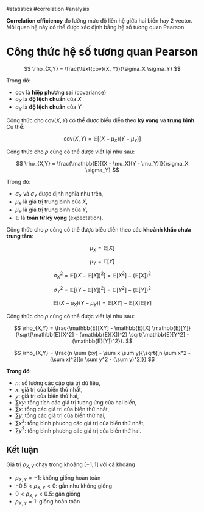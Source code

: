 
#statistics #correlation #analysis 

**Correlation efficiency** đo lường mức độ liên hệ giữa hai biến hay 2 vector. Mối quan hệ này có thể được xác định bằng hệ số tương quan Pearson.

# Công thức hệ số tương quan Pearson

$$
\rho_{X,Y} = \frac{\text{cov}(X, Y)}{\sigma_X \sigma_Y}
$$

Trong đó:
- $\text{cov}$ là **hiệp phương sai** (covariance)
- $\sigma_X$ là **độ lệch chuẩn** của $X$
- $\sigma_Y$ là **độ lệch chuẩn** của $Y$

Công thức cho $\text{cov}(X, Y)$ có thể được biểu diễn theo **kỳ vọng** và **trung bình**. Cụ thể:

$$
\text{cov}(X, Y) = \mathbb{E}[(X - \mu_X)(Y - \mu_Y)]
$$

Công thức cho $\rho$ cũng có thể được viết lại như sau:

$$
\rho_{X,Y} = \frac{\mathbb{E}[(X - \mu_X)(Y - \mu_Y)]}{\sigma_X \sigma_Y}
$$

Trong đó:
- $\sigma_X$ và $\sigma_Y$ được định nghĩa như trên,
- $\mu_X$ là giá trị trung bình của $X$,
- $\mu_Y$ là giá trị trung bình của $Y$,
- $\mathbb{E}$ là **toán tử kỳ vọng** (expectation).

Công thức cho $\rho$ cũng có thể được biểu diễn theo các **khoảnh khắc chưa trung tâm**:

$$
\mu_X = \mathbb{E}[X]
$$

$$
\mu_Y = \mathbb{E}[Y]
$$

$$
\sigma_X^2 = \mathbb{E}[(X - \mathbb{E}[X])^2] = \mathbb{E}[X^2] - (\mathbb{E}[X])^2
$$

$$
\sigma_Y^2 = \mathbb{E}[(Y - \mathbb{E}[Y])^2] = \mathbb{E}[Y^2] - (\mathbb{E}[Y])^2
$$

$$
\mathbb{E}[(X - \mu_X)(Y - \mu_Y)] = \mathbb{E}[XY] - \mathbb{E}[X]\mathbb{E}[Y]
$$

Công thức cho $\rho$ cũng có thể được viết lại như sau:

$$
\rho_{X,Y} = \frac{\mathbb{E}[XY] - \mathbb{E}[X] \mathbb{E}[Y]}{\sqrt{\mathbb{E}[X^2] - (\mathbb{E}[X])^2} \sqrt{\mathbb{E}[Y^2] - (\mathbb{E}[Y])^2}}.
$$


$$
\rho_{X,Y} = \frac{n \sum (xy) - \sum x \sum y}{\sqrt{[n \sum x^2 - (\sum x)^2][n \sum y^2 - (\sum y)^2]}}
$$

**Trong đó**:
- $n$: số lượng các cặp giá trị dữ liệu,
- $x$: giá trị của biến thứ nhất,
- $y$: giá trị của biến thứ hai,
- $\sum xy$: tổng tích các giá trị tương ứng của hai biến,
- $\sum x$: tổng các giá trị của biến thứ nhất,
- $\sum y$: tổng các giá trị của biến thứ hai,
- $\sum x^2$: tổng bình phương các giá trị của biến thứ nhất,
- $\sum y^2$: tổng bình phương các giá trị của biến thứ hai.

## Kết luận
Giá trị $\rho_{X,Y}$ chạy trong khoảng $[-1,1]$ với cá khoảng 
- $\rho_{X,Y} = -1$: không giống hoàn toàn
- $-0.5< \rho_{X,Y} < 0$: gần như không giống
- $0< \rho_{X,Y} < 0.5$: gần giống
- $\rho_{X,Y} = 1$: giống hoàn toàn


